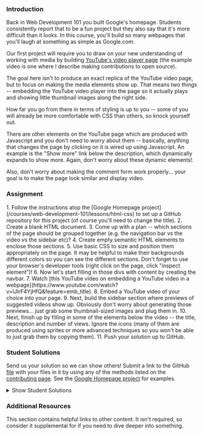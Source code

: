 ### Introduction

Back in Web Development 101 you built Google's homepage.  Students consistently report that to be a fun project but they also say that it's more difficult than it looks.  In this course, you'll build so many webpages that you'll laugh at something as simple as Google.com.

Our first project will require you to draw on your new understanding of working with media by building [YouTube's video player page](https://www.youtube.com/watch?v=V74l_zS1x8E) (the example video is one where I describe making contributions to open source).

The goal here isn't to produce an exact replica of the YouTube video page, but to focus on making the media elements show up.  That means two things -- embedding the YouTube video player into the page so it actually plays and showing little thumbnail images along the right side.

How far you go from there in terms of styling is up to you -- some of you will already be more comfortable with CSS than others, so knock yourself out.

There are other elements on the YouTube page which are produced with Javascript and you don't need to worry about them -- basically, anything that changes the page by clicking on it is wired up using Javascript.  An example is the "Show more" link below the description, which dynamically expands to show more.  Again, don't worry about these dynamic elements!.

Also, don't worry about making the comment form work properly... your goal is to make the page look similar and display video.

### Assignment

<div class="lesson-content__panel" markdown="1">
1. Follow the instructions atop the [Google Homepage project](/courses/web-development-101/lessons/html-css) to set up a GitHub repository for this project (of course you'll need to change the title).
2. Create a blank HTML document.
3. Come up with a plan -- which sections of the page should be grouped together (e.g. the navigation bar vs the video vs the sidebar etc)?
4. Create empty semantic HTML elements to enclose those sections.
5. Use basic CSS to size and position them appropriately on the page.  It may be helpful to make their backgrounds different colors so you can see the different sections.  Don't forget to use your browser's developer tools (right click on the page, click "inspect element")!
6. Now let's start filling in those divs with content by creating the navbar.
7. Watch [this YouTube video on embedding a YouTube video in a webpage](https://www.youtube.com/watch?v=lJIrF4YjHfQ&feature=emb_title).
8. Embed a YouTube video of your choice into your page.
9. Next, build the sidebar section where previews of suggested videos show up.  Obviously don't worry about generating those previews... just grab some thumbnail-sized images and plug them in.
10. Next, finish up by filling in some of the elements below the video -- the title, description and number of views.  Ignore the icons (many of them are produced using sprites or more advanced techniques so you won't be able to just grab them by copying them).
11. Push your solution up to GitHub.
</div>

### Student Solutions
Send us your solution so we can show others! Submit a link to the GitHub [file](https://github.com/TheOdinProject/curriculum/edit/master/html_css/project_media.md) with your files in it by using any of the methods listed on the [contributing page](http://github.com/TheOdinProject/curriculum/blob/master/contributing.md).  See the [Google Homepage project](/courses/web-development-101/lessons/html-css) for examples.

<details markdown="block">
  <summary> Show Student Solutions </summary>

* Add your solution below this line!
* [MashaShak's Solution](https://github.com/MashaShak/youtube-copy) - [View in Browser](https://mashashak.github.io/youtube-copy/)
* [theghost1980's Solution](https://github.com/theghost1980/google-homepage/blob/master/youtube.html) - [View in Browser](https://theghost1980.github.io/google-homepage/youtube.html)
* [Rizwan’s Solution](https://github.com/xRizwan/youtube-video) - [View in Browser](https://xrizwan.github.io/youtube-video/)
* [Veríssimo’s Solution](https://github.com/vec21/YouTube-page-master) - [View in Browser](https://vec21.github.io/YouTube-page-master/)
* [justinsatorre's Solution](https://github.com/justinsatorre/youtube-clone) - [View in Browser](https://justinsatorre.github.io/youtube-clone/)
* [LamiaSristy's Solution](https://github.com/LamiaSristy/youtube-videoplayerpage) - [View in Browser](https://raw.githack.com/LamiaSristy/youtube-videoplayerpage/master/index.html)
* [pudu87's Solution](https://github.com/pudu87/youtube-videoplayer-page) - [View in Browser](https://pudu87.github.io/youtube-videoplayer-page/)
* [BBrenes' Solution](https://github.com/BBrenes/youtube-page) - [View in Browser](https://bbrenes.github.io/youtube-page/)
* [leetie's Solution](https://github.com/leetie/youtube) - [View in Browser](https://leetie.github.io/youtube/)
* [irlgabriel's Solution](https://github.com/irlgabriel/ytb-clone) - [View in Browser](https://irlgabriel.github.io/ytb-clone/index.html)
* [Platyphyllum's Solution](https://github.com/marboleda/youtube-page) - [View in Browser](https://marboleda.github.io/youtube-page/)
* [Andrew's Solution](https://github.com/a6macleod/youtube-replica) - [View in Browser](https://a6macleod.github.io/youtube-replica/)
* [Rastko's Solution](https://github.com/RastkoD/The_Odin_Project/tree/master/HTML_and_CSS/YouTube) - [View in Browser](https://youtube-byrastkod.netlify.app/)
* [Kevin's Solution](https://github.com/Kevlar2222/youtube/tree/master) - [View in Browser](https://kevlar2222.github.io/youtube/)
* [Hiro's Solution](https://github.com/hrmtk/youtube-page) - [View in Browser](https://hrmtk.github.io/youtube-page/)
* [Christian's Solution](https://github.com/rueeazy/youtube-clone) - [View in Browser](https://rueeazy.github.io/youtube-clone/)
* [Tam Tran's Solution](https://github.com/gitdxb/clone-yt) - [View in Browser](https://gitdxb.github.io/clone-yt/)
* [Ideopunk's Solution](https://github.com/Ideopunk/embed-practice) - [View in Browser](https://ideopunk.github.io/embed-practice/)
* [Maximiliano Bidegain's Solution](https://github.com/maxibide/my-web-development-journey/tree/master/the-odin-project/html-and-css/embedding-images-and-video) - [View in Browser](https://maxibide.github.io/my-web-development-journey/the-odin-project/html-and-css/embedding-images-and-video/)
* [mrdiegodev_ Solution](https://github.com/dhna32/Project--Embedding-Images-and-Video) - [View in Browser](https://dhna32.github.io/Project--Embedding-Images-and-Video/)
* [descholar's Solution](https://github.com/descholar-ceo/youtube-player-page) - [View in Browser](https://descholar-ceo.github.io/youtube-player-page/)
* [Othesius's Solution](https://github.com/othesius-exe/mocktube) - [View in Browser](https://othesius-exe.github.io/mocktube/)
* [Ryan Ameri's Solution](https://github.com/RyanAmeri/odin-project-youtube) - [View in Browser](https://ryanameri.github.io/odin-project-youtube/index.html)
* [Witah Georjane's Solution](https://github.com/Georjane/youtube_video_player.git) - [View in Browser](https://rawcdn.githack.com/Georjane/youtube_video_player/27644cfc3da4ad8fed2e67320537574cdd59d24f/index.html)
* [Kalef Amui's Solutionn](https://github.com/kalefamui/YouTube-page) - [View in Browser](https://kalefamui.github.io/YouTube-page/)  
* [Andres Ruiz's Solution](https://github.com/Andrsrz/youtube-player-page-clone) - [View in Browser](https://andrsrz.github.io/youtube-player-page-clone/)
* [Haroon Abdulrazaq's Solution](https://github.com/paulzay/youtube) - [View in Browser](https://paulzay.github.io/youtube/)
* [Evanson's Solution](https://github.com/evansinho/YouTube-video-player-page.git) - [View in Browser](https://evansinho.github.io/YouTube-video-player-page/.)
* [Mugilan's Solution](https://github.com/Mugilan-Codes/youtube-clone) - [View in Browser](https://mugilan-codes.github.io/youtube-clone/)
* [Abdulaziz Ali's Solution](https://github.com/abredi/youtube-clone) - [View in Browser](https://rawcdn.githack.com/abredi/youtube-clone/b5c8c05e6db13109e3118af097b7590c33b71587/index.html)
* [Jose Salvador's Solution](https://github.com/Jsalvadorpp/youtube-html) - [View in browser](https://jsalvadorpp.github.io/youtube-html/)
* [Billi0ns' Solution](https://github.com/Billi0ns/Youtube_clone) - [View in browser](https://billi0ns.github.io/Youtube_clone/)
* [Uduak Essien's Solution](https://github.com/acushlakoncept/youtube-player-page) - [View in browser](https://acushlakoncept.github.io/youtube-player-page/)
* [Cristian's Solution](https://github.com/cristianCeamatu/youtubeclone) - [View in browser](https://cristianceamatu.github.io/youtubeclone/)
* [kaliberpoziomka's Solution](https://github.com/kaliberpoziomka/youtube-clone) - [View in browser](https://kaliberpoziomka.github.io/youtube-clone/)
* [Andrea's Solution](https://github.com/fioriandrea/youtube-page) - [View in browser](https://youtube.andreafiori.now.sh/)
* [Alexander Nitiola's Solution](https://github.com/TheCre8tor/youtube_clone) - [View in browser](https://thecre8tor.github.io/youtube_clone/)
* [skele-666's Solution](https://github.com/skele-666/youtube-player-page) - [View in browser](https://skele-666.github.io/youtube-player-page/)
* [Le-Xandar's Solution](https://le-xandar.github.io/youtube-clone/) - [View in browser](https://github.com/Le-Xandar/youtube-clone)
* [Julio's Solution](https://github.com/julio22b/youtube-clone) - [View in browser](https://julio22b.github.io/youtube-clone/)
* [Leavims's Solution](https://github.com/leavism/youtube-video-page) - [View in browser](https://leavism.github.io/youtube-video-page/)
* [Mikael & Ezekiel's solution](https://github.com/mikearaya/youtube_clone) - [View in browser](https://mikearaya.github.io/youtube_clone)
* [iamjethrooo's Solution](https://github.com/iamjethrooo/embedding-images-and-video) - [View in browser](https://iamjethrooo.github.io/embedding-images-and-video/)
* [Andrija Jelenkovic's solution](https://github.com/Amdrija/youtubeClone) - [View in browser](https://amdrija.github.io/youtubeClone/)
* [Johongirr's Solution](https://github.com/Johongirr/youtube-clone) - [View in browser](https://johongirr.github.io/youtube-clone/)
* [Abdel Pérez's Solution](https://github.com/abdelp/video-player) - [View in browser](https://abdelp.github.io/video-player/)
* [Imahnama + Ikraamg Solution](https://github.com/imahnama/Youtube-replica) - [View in browser](https://imahnama.github.io/Youtube-replica/)
* [Joshysmart's Solution](https://github.com/joshysmart/youtube-player-page) - [View in browser](https://joshysmart.github.io/youtube-player-page/)
* [Zakariye's Solution](https://github.com/ZYusuf10/youtubePracticeClone) -[View in browser](https://zyusuf10.github.io/youtubePracticeClone/index.html)
* [Rarysson's Solution](https://github.com/rarysson/youtube-player) - [View in browser](https://rarysson.github.io/youtube-player/)
* [Igorashs's Solution](https://github.com/igorashs/embedding-images-and-video) - [View in browser](https://igorashs.github.io/embedding-images-and-video/)
* [TheGudu's Solution](https://github.com/TheGudu/YouTubeProjectOdin)  
* [MikkRou's Solution](https://github.com/MikkRou/embeding-images-and-video) - [View in browser](https://mikkrou.github.io/embeding-images-and-video/)
* [Ivancito and Carlos' Solution](https://github.com/canriquez/html-youtube) - [View in browser](https://canriquez.github.io/html-youtube/)
* [Ashish's Solution](https://github.com/CodersGas/YouTube-Clone) - [View in browser](https://codersgas.github.io/YouTube-Clone/home-page.html)
* [Cody's solution](https://github.com/codydegen/youtube_mockup) - [View in browser](https://codydegen.github.io/youtube_mockup/)
* [Braxton Lemmon's Solution](https://github.com/braxtonlemmon/youtube-clone) - [View in browser](https://braxtonlemmon.github.io/youtube-clone/)
* [David Auza's and Eduardo Reis's Solution](https://github.com/davidauza-engineer/Project-Embedding-Images-And-Video) - [View in browser](https://davidauza-engineer.github.io/Project-Embedding-Images-And-Video/)
* [Gabriel's Solution](https://github.com/gabytzubaws/Youtube_embedded_player_clone)
* [Leticia's Solution](https://github.com/gradiva/odin-fullstack-javascript/tree/master/03-HTML_and_CSS/01-Basic_HTML_Page-Structure/youtube-clone) - [View in browser](https://gradiva.github.io/youtube-clone/)
* [Muhammad Ahmad's Solution](https://github.com/thisisMAhmad/youtube-page) - [View in browser](https://thisismahmad.github.io/youtube-page/)
* [Kevin Vuong's Solution](https://github.com/fffear/embedding_images_and_video) - [View in browser](https://fffear.github.io/embedding_images_and_video/)
* [Katarzyna Kaswen-Wilk's Solution](https://github.com/kikupiku/youtube-copy) - [View in browser](https://kikupiku.github.io/youtube-copy/)
* [Solodov's Solution](https://github.com/solodov-dev/top-youtube) - [View in browser](https://solodov-dev.github.io/top-youtube/)
* [Vedat's Solution](https://github.com/mvedataydin/youtube-video-page) - [View in browser](https://mvedataydin.github.io/youtube-video-page/)
* [Zayeer's Solution](https://github.com/Zayeer/Youtube-s-video-player-page) - [View in browser](https://zayeer.github.io/Youtube-s-video-player-page/)
* [David Tan's Solution](https://github.com/davecmd/youtube-replica) - [View in browser](https://davecmd.github.io/youtube-replica/)
* [Jitendra Rathore's Solution](https://github.com/jitendrrathore/embedding-video-images) - [View in browser](https://jitendrrathore.github.io/embedding-video-images/)
* [Sampajanno's Solution](https://github.com/Sampajanno/embedding-video-images) - [View in browser](https://sampajanno.github.io/building-forms/)
* [Carmine's Solution](https://github.com/cgrossi/odin-project-youtube-clone) - [View in browser](https://cgrossi.github.io/odin-project-youtube-clone/)
* [bcikota's Solution](https://github.com/bcikota/youtube) - [View in browser](https://bcikota.github.io/youtube/)
* [Bola Buari's Solution](https://github.com/bolah2009/youtube-clone) - [View in browser](https://bolabuari.com/youtube-clone/)
* [Ricala's Solution](https://github.com/Ricala/mock-youtube-page) - [View in browser](https://ricala.github.io/mock-youtube-page/)
* [N00bG1rl's Solution](https://github.com/N00bG1rl/videopage) - [View in browser](https://n00bg1rl.github.io/videopage/)
* [Jason McKee's Solution](https://github.com/jttmckee/youtube) | [Live](https://jttmckee.github.io/youtube/)
* [Ohlie's Solutuin](https://github.com/lco1220/youtube_player_page) - [View in browser](https://lco1220.github.io/youtube_player_page/)
* [ARaut9's Solution](https://github.com/ARaut9/youtube_player_page) - [View in browser](https://araut9.github.io/youtube_player_page/)
* [Bojo's Solution](https://github.com/BojoZahariev/youtube_video) - [View in browser](https://bojozahariev.github.io/youtube_video/)
* [Hammad Ahmed's Solution](https://github.com/shammadahmed/youtube-video-page) - [View in browser](https://shammadahmed.github.io/youtube-video-page)
* [Helari's Solution](https://helaris.github.io/YouTube/)
* [Smetanca52's Solution](https://github.com/Smetanca52/) - [View in browser](https://smetanca52.github.io/youtubelike_page/)
* [Bojana Karakacev's Solution](https://github.com/bojana12/youtube-homepage) - [View in browser](https://bojana12.github.io/youtube-homepage/)
* [rvalentin1010's Solution](https://github.com/rvalentin1010/youtube-video-player) - [View in browser](https://rvalentin1010.github.io/youtube-video-player/)
* [Qin's Solution](https://github.com/hyathynth/youtube_mockup) - [View in browser](https://hyathynth.github.io/youtube_mockup/)
* [0zra's Solution](https://github.com/0zra/embedding) - [View in browser](https://0zra.github.io/embedding/)
* [Chris MacSwan's Solution](https://github.com/cmacswan07/youtubecopy) - [View in browser](https://cmacswan07.github.io/youtubecopy/)
* [Javier Machin's Solution](https://github.com/Javier-Machin/youtube_player) - [View in browser](https://javier-machin.github.io/youtube_player/)
* [yakherder's basic Solution](https://github.com/yakherder614/you-tube)-[View in Browser](https://yakherder614.github.io/you-tube/)
* [Johan Morin's Solution](https://github.com/MorrisMalone/youtube-copy) - [View in Browser](https://morrismalone.github.io/youtube-copy/)
* [Ayoub's Solution](https://github.com/Skobraf/Youtube_Player_Page) - [View in browser](https://skobraf.github.io/Youtube_Player_Page/)
* [Jesus' Solution](https://github.com/jsgilberto/Youtube-Video-Page) - [View in browser](https://jsgilberto.github.io/Youtube-Video-Page/)
* [SarfrazAnjum's Solution](https://github.com/SarfrazAnjum/TOP_Embedding-Images-And-Videos) - [View in browser](https://sarfrazanjum.github.io/TOP_Embedding-Images-And-Videos/)
* [Henry Kirya's Solution](https://github.com/harrika/utube/tree/master/utube) - [View in browser](https://harrika.github.io/utube/utube/)
* [Agnieszka's Solution](https://github.com/elPetit69/mock-youtube) - [View in browser](https://elpetit69.github.io/mock-youtube/)
* [Nate Dimock's Solution](https://github.com/Flakari/youtube-page) - [View in browser](https://flakari.github.io/youtube-page/)
* [walnutdust's Solution](https://github.com/walnutdust/mock-youtube) - [View in browser](https://walnutdust.github.io/mock-youtube/)
* [theghall's Solution](https://github.com/theghall/odin-youtube.git) - [View in browser](https://theghall.github.io/odin-youtube/)
* [Josh Archer's Ssolution](https://gitlab.com/odin-project-josh-archer/embedding-images-and-video) - [View in browser](https://www.josharcher.uk/static/projects/odinproject/embeddingimagesvideo/)
* [Jmooree30's Solution](https://github.com/jmooree30/youtube) - [Live](https://jmooree30.github.io/youtube/)
* [Jonathan Yiv's Solution](https://github.com/JonathanYiv/youtube-video-page) - [Live](https://jonathanyiv.github.io/youtube-video-page/)
* [holdercp's Solution](https://github.com/holdercp/bluetube) - [Live](https://holdercp.github.io/bluetube/)
* [Justine Cantado's Solution](https://github.com/Hannibalony/Hannibalony.github.io/tree/master/yt) - [View in Browser](https://hannibalony.github.io/yt)
* [yilmazgunalp's Solution](https://github.com/yilmazgunalp/youtube_page) - [View in Browser](https://yilmazgunalp.github.io/youtube_page/)
* [Bottlecap's Solution](https://github.com/Bottlecaps4/YouTube-video-page) - [View in Browser](https://bottlecaps4.github.io/YouTube-video-page/)
* [Jeff's Solution](https://github.com/jmbothe/youtube-homepage) - [View in Browser](https://jmbothe.github.io/youtube-homepage/)
* [Andrew's Solution](https://github.com/andrewr224/embedding-video-project) - [View in browser](https://andrewr224.github.io/embedding-video-project/)
* [Austin's Solution](https://github.com/CouchofTomato/youtube-clone)
* [Flint Mayers' Solution](https://github.com/FlintMayers/youtube_player) - [View in browser](https://flintmayers.github.io/youtube_player/)
* [Javal's Solution](https://github.com/javalnanda/youtube_player_page) - [View in browser](https://javalnanda.github.io/youtube_player_page/)
* [Paweł R's Solution](https://github.com/PawelRokosz/ProjectYT) - [View in browser](http://htmlpreview.github.io/?https://github.com/PawelRokosz/ProjectYT/blob/master/index.html)
* [Rhys B's Solution](https://github.com/105ron/youtube_video_embed) - [View in browser](https://105ron.github.io/youtube_video_embed/)
* [Donald's Solution](https://github.com/donaldali/odin-html-css/tree/master/embedding_media)
* [Vincent's Solution](https://github.com/wingyu/youtube_replica) - [View in browser](http://htmlpreview.github.io/?https://github.com/wingyu/youtube_replica/blob/master/index.html)
* [Kate McFaul's Solution](https://github.com/craftykate/odin-project/tree/master/Chapter_05-Advanced_HTML_and_CSS/youtube) - [View in browser](https://cdn.rawgit.com/craftykate/odin-project/master/Chapter_05-Advanced_HTML_and_CSS/youtube/index.html)
* [chasmani's Solution](https://github.com/chasmani/YoutubeHome) - [View in browser](http://htmlpreview.github.io/?https://github.com/chasmani/YoutubeHome/blob/master/index.html)
* [Ryan Jordan's Solution](https://github.com/krjordan/odin-project/tree/master/video-project) - [View in browser](http://htmlpreview.github.io/?https://github.com/krjordan/odin-project/tree/master/video-project/index.html)
* [Artur Janik's Solution](https://github.com/ArturJanik/ProjectYT) - [View in browser](http://htmlpreview.github.io/?https://github.com/ArturJanik/ProjectYT/blob/master/index2.html)
* [Hailey's Solution](https://github.com/hmfoster/embedded-youtube.git) - [View in browser](http://htmlpreview.github.io/?https://github.com/hmfoster/embedded-youtube/blob/master/index.html)
* [Rob Pennington's Solution](https://github.com/rPen/Mock-Ups/tree/gh-pages/YouTube) - [View in browser](http://rpen.github.io/Mock-Ups/YouTube/index.html)
* [Dominik Stodolny's Solution](https://github.com/dstodolny/odintube/) - [View in browser](http://htmlpreview.github.io/?https://github.com/dstodolny/odintube/blob/master/index.html)
* [AtActionPark's Solution](https://github.com/AtActionPark/odin_embedded_images_and_video) - [View in browser](http://htmlpreview.github.io/?https://github.com/AtActionPark/odin_embedded_images_and_video/blob/master/main.html)
* [Sasikala's Solution](https://github.com/Sasikala-Ravichandran/odin-project) - [View in browser](http://htmlpreview.github.io/?https://github.com/Sasikala-Ravichandran/odin-project/blob/master/Youtube/index.html)
* [dchen71's Solution](https://github.com/dchen71/odin-video-embedding) - [View in browser](https://rawgit.com/dchen71/odin-video-embedding/master/Index.html)
* [Kevin Mulhern's Solution](https://github.com/KevinMulhern/embeded_images_and_videos) - [View in browser](http://htmlpreview.github.io/?https://github.com/KevinMulhern/embeded_images_and_videos/blob/master/index.html)
* [Dusan Milosavljevic's Solution](https://github.com/dusanmilosavljevic1624/Embedding-Images-and-Video) - [View in browser](http://dusanmilosavljevic1624.github.io/Embedding-Images-and-Video/)
* [Noman Karim's Solution](https://github.com/nomankarim/youtube-play-preview) - [View in browser](http://htmlpreview.github.io/?https://github.com/nomankarim/youtube-play-preview/blob/master/index.html)
* [Cameron Kelley's Solution](https://github.com/cameronjkelley/the_odin_project/tree/master/html5_css3/youtube) - [View in browser](https://htmlpreview.github.io/?https://github.com/cameronjkelley/the_odin_project/blob/master/html5_css3/youtube/index.html)
* [Luke Walker's Solution](https://github.com/ubershibs/odin-html-css/tree/master/youtube) - [View in browser](https://htmlpreview.github.io/?https://github.com/ubershibs/odin-html-css/blob/master/youtube/youtube.html)
* [cdouglass's Solution](https://github.com/cdouglass/odin-project-exercises/tree/master/html-css/embedding-images-and-video) - [View in browser](https://htmlpreview.github.io/?https://github.com/cdouglass/odin-project-exercises/blob/master/html-css/embedding-images-and-video/faketube.html)
* [srashidi's Solution](https://github.com/srashidi/Embedded_Images) - [View in browser](http://htmlpreview.github.io/?https://github.com/srashidi/Embedded_Images/blob/master/embedded_images.html)
* [Miguel Herrera's Solution](https://github.com/migueloherrera/utube)
* [Monika Dutka's Solution](https://github.com/rawrins/youtube-video) - [Preview](https://htmlpreview.github.io/?https://github.com/rawrins/youtube-video/blob/master/index.html)
* [Destroyergm (Stefan)'s Solution](https://github.com/destroyergm/youtube-myversion) - [View in browser](https://htmlpreview.github.io/?https://github.com/destroyergm/youtube-myversion/blob/master/youtube.html)
* [J-kaizen's Solution](https://github.com/J-kaizen/TheOdinProject/tree/master/HTML_CSS/embedded_media) - [View in browser](http://htmlpreview.github.io/?https://github.com/J-kaizen/TheOdinProject/blob/master/HTML_CSS/embedded_media/index.html)
* [Lani's Solution](https://github.com/laniywh/the-odin-project/tree/master/html5-css3/embed-youtube-video) - [View in browser](https://htmlpreview.github.io/?https://github.com/laniywh/the-odin-project/blob/master/html5-css3/embed-youtube-video/index.html)
* [Earth35's Solution](https://github.com/Earth35/embedding/blob/master/video_page.html) - [View in browser](https://htmlpreview.github.io/?https://github.com/Earth35/embedding/blob/master/video_page.html)
* [Shala Qweghen's Solution](https://github.com/ShalaQweghen/youtube_clone) - [View in browser](https://htmlpreview.github.io/?https://github.com/ShalaQweghen/youtube_clone/blob/master/index.html)
* [Leonard's Solution](https://github.com/Kr0ntar/youtube-clone) - [View in browser](https://kr0ntar.github.io/youtube-clone/index.html)
* [Adonias Dantas's solution](https://github.com/adoniasdantas/embedding-images-and-video) - [View in browser](https://adoniasdantas.github.io/embedding-images-and-video/)
* [daunenok's Solution](https://github.com/daunenok/embedded-video) - [View in browser]( https://daunenok.github.io/embedded-video/)
* [Axel's Solution](https://github.com/afuh/Youtube) - [View in browser](https://afuh.github.io/Youtube/)
* [Sophia Wu's Solution](https://github.com/SophiaLWu/odin-youtube-project) - [View in browser](https://sophialwu.github.io/odin-youtube-project/)
* [Neil Cudden's Solution](https://github.com/ncud4bloc/YouTube) - [View in browser](https://ncud4bloc.github.io/YouTube/HTML/index.html)
* [Beth Rathbone's Solution](https://github.com/bethrath/youtube-page)
* [Paul McGarry's Solution](https://github.com/thiswillhavetodo/youtube-video-player) - [View in browser](https://thiswillhavetodo.github.io/youtube-video-player/index.html)
* [tholymap's Solution](https://github.com/tholymap/youtube) - [View in browser](http://htmlpreview.github.io/?https://github.com/tholymap/youtube/blob/master/youtube.html)
* [Swedina's Solution](https://github.com/swedinay/UTub-) - [View in browser](https://swedinay.github.io/UTub-/)
* [DV's Solution](https://github.com/dvislearning/odin-yt-clone) - [View in browser](http://htmlpreview.github.io/?https://github.com/dvislearning/odin-yt-clone/blob/master/home.html)
* [Francisco Carlos's Solution](https://github.com/fcarlosdev/youtube_page) - [View in browser](https://fcarlosdev.github.io/youtube_page/)
* [Mike Smith's Solution](https://github.com/MikeSS281986/YouTube-Clone-Page) - [View in browser](https://mikess281986.github.io/YouTube-Clone-Page/)
* [Elena's Solution](https://github.com/elena-sam/youtube-replica-project) - [View in browser](https://elena-sam.github.io/youtube-replica-project/)
* [Punnadittr's Solution](https://github.com/punnadittr/u-tube) - [View in browser](https://punnadittr.github.io/u-tube/)
* [Sam C's Solution](https://github.com/JimmyNeutron8/youtube-clone) - [View in browser](https://jimmyneutron8.github.io/youtube-clone/)
* [aznafro's Solution](https://github.com/aznafro/youtube) - [View in browser](https://aznafro.github.io/youtube/)
* [Areeba's Solution](https://github.com/AREEBAISHTIAQ/youtube-video-page) - [View in browser](https://areebaishtiaq.github.io/youtube-video-page/)
* [Taylor Johannsen's Solution](https://github.com/taylorjohannsen/youtube-mockup) - [View in browser](https://taylorjohannsen.github.io/youtube-mockup/)
* [Anh Pati's Solution](https://github.com/AnhPati/OdinProject_css_html/tree/master/Embendding_images_and_video) - [View in browser](http://dwj.miste.io/odinproject/embedding_images_and_video/)
* [Gough's Solution](https://github.com/Joel-Price/youtube-clone) - [View in browser](https://joel-price.github.io/youtube-clone/)
* [Ivan's Solution](https://github.com/ivandjorgon/youtube-replica) - [View in browser](https://ivandjorgon.github.io/youtube-replica/)
* [Ghassan's Solution](https://github.com/GT001/TOP-Youtube-Player) - [View in browser](https://gt001.github.io/TOP-Youtube-Player/)
* [Valentino Valenti's Solution](https://github.com/1ba1/youtube-video-player-page) - [View in Browser](https://1ba1.github.io/youtube-video-player-page/)
* [Doris's Solution](https://github.com/dsmchen/youtube-video-player-page) - [View in browser](https://dsmchen.github.io/youtube-video-player-page/)
* [Antonio Marcos's Solution](https://github.com/AMarcosCastelo/youtube-video-player-page) - [View in browser](https://amarcoscastelo.github.io/youtube-video-player-page/)
* [vanny96's Solution](https://github.com/vanny96/embed-video) - [View in browser](https://vanny96.github.io/embed-video/)
* [Carlos Del Real & Gabriela's Solution](https://viricruz.github.io/doogle-homepage/) - [View in browser](https://viricruz.github.io/doogle-homepage/)
* [Nyaga Roy and Rinor Ajeti Solution](https://github.com/RoyNyaga/microverse_embedded_video) - [View in browser](https://roynyaga.github.io/microverse_embedded_video/)
* [Alex Gioffre's Solution](https://github.com/AlexGioffre/Youtube_clone) - [View in browser](https://alexgioffre.github.io/Youtube_clone/)
* [Dolunaykiz's Solution](https://github.com/dolunaykiz/youtube-mockup) - [View in browser](http://htmlpreview.github.io/?https://github.com/dolunaykiz/youtube-mockup/blob/master/index.html)
* [Halkim44's Solution](https://github.com/halkim44/youtube-clone) - [View in browser](https://halkim44.github.io/youtube-clone/)
* [Aron's Solution](https://github.com/aronfischer/Youtube_video_Player) - [View in browser](https://aronfischer.github.io/Youtube_video_Player/)
* [Nigel Volkmann's Solution](https://github.com/Nekolike/Embedded-videos) - [View in browser](https://nekolike.github.io/Embedded-videos/)
* [Ludivine Poussier's Solution](https://github.com/ludivinepoussier/embedded-video) - [View in browser](https://ludivinepoussier.github.io/embedded-video/)
* [Selene and Ruben Solution](https://github.com/rubenpazch/YoutubeVideo) - [View in browser](https://github.com/rubenpazch/YoutubeVideo)
* [Adriel Bruno's Solution](https://github.com/AdrielTrigger/TOP---Youtube-Clone) - [View in browser](https://adrieltrigger.github.io/TOP---Youtube-Clone/)
* [Jamesredux's Solution](https://github.com/Jamesredux/youtube-clone) - [View in browser](https://jamesredux.github.io/youtube-clone/)
* [Scott Bowles's Solution](https://github.com/scottBowles/youtube-video-player) - [View in browser](https://scottbowles.github.io/youtube-video-player/)
* [Veskenazi's Solution](https://github.com/veskenazi/youtube-video-page) - [View in browser](https://veskenazi.github.io/youtube-video-page/)
* [m-rejdych's Solution](https://github.com/m-rejdych/Youtube-page) - [View in browser](https://m-rejdych.github.io/Youtube-page/)
* [ranmaru22's Solution](https://github.com/ranmaru22/the_odin_project/tree/master/youtube-clone) - [View in Browser](https://ranmaru22.github.io/the_odin_project/youtube-clone/)
* [Caosmagnvm's Solution](https://github.com/caosmagnvm/youtube-homepage) - [View in Browser](https://caosmagnvm.github.io/youtube-homepage/)
* [mangakiko's Solution](https://github.com/magakiko/Youtube-Videopage) - [View in Browser](https://magakiko.github.io/Youtube-Videopage/)
* [barrysweneey's Solution](https://github.com/barrysweeney/embedding-practice) - [View in Browser](https://barrysweeney.github.io/embedding-practice/)
* [Timework's Solution](https://github.com/Timework/youtube-clone/tree/master) - [View in Browser](https://timework.github.io/youtube-clone/)
* [bhenning83's Solution](https://github.com/bhenning83/youtube-homepage) - [View in Browser](https://bhenning83.github.io/youtube-homepage/)
* [Joe Thompson's Solution](https://github.com/jlthompso/embedded-media) - [View in Browser](https://jlthompso.github.io/embedded-media/)
* [AnsellMaximilian's Solution](https://github.com/AnsellMaximilian/Youtube-video-page) - [View in Browser](https://ansellmaximilian.github.io/Youtube-video-page/)
* [Kenneth H's Solution](https://github.com/kholston/youtube-player-page) - [View in Browser](https://kholston.github.io/youtube-player-page/)
* [Nijepa's Solution](https://github.com/nijepa/embedding-images-and-video) - [View in Browser](https://nijepa.github.io/embedding-images-and-video/)
* [Sanyogita's Solution](https://github.com/SanyogitaPandit/html-css/tree/master/youtube)
* [Violet's Solution](https://github.com/violetguos/html-css/tree/master/youtube) - [View in Browser](https://violetguos.github.io/html-css/youtube/)
* [Jonathan Altine's Solution](https://github.com/JonathanAltine/YoutubeVideoPage) - [View in Browser](https://jonathanaltine.github.io/YoutubeVideoPage/)
* [skwiryt's Solution](https://github.com/skwiryt/youtube-clone) - [View in Browser](https://skwiryt.github.io/youtube-clone/)
* [icepick-pauly's Solution](https://github.com/icepick-pauly/top_htmlcss_youtubeclone) - [View in Browser](https://icepick-pauly.github.io/top_htmlcss_youtubeclone/)
* [Chandra's Solution](https://github.com/CodeSurfer3022/SeaTube) - [View in Browser](https://codesurfer3022.github.io/SeaTube/)
* [Anna's Solution](https://github.com/abaker93/youtube-video-page) - [View in Browser](https://abaker93.github.io/youtube-video-page/)
</details>

### Additional Resources
This section contains helpful links to other content. It isn't required, so consider it supplemental for if you need to dive deeper into something.
